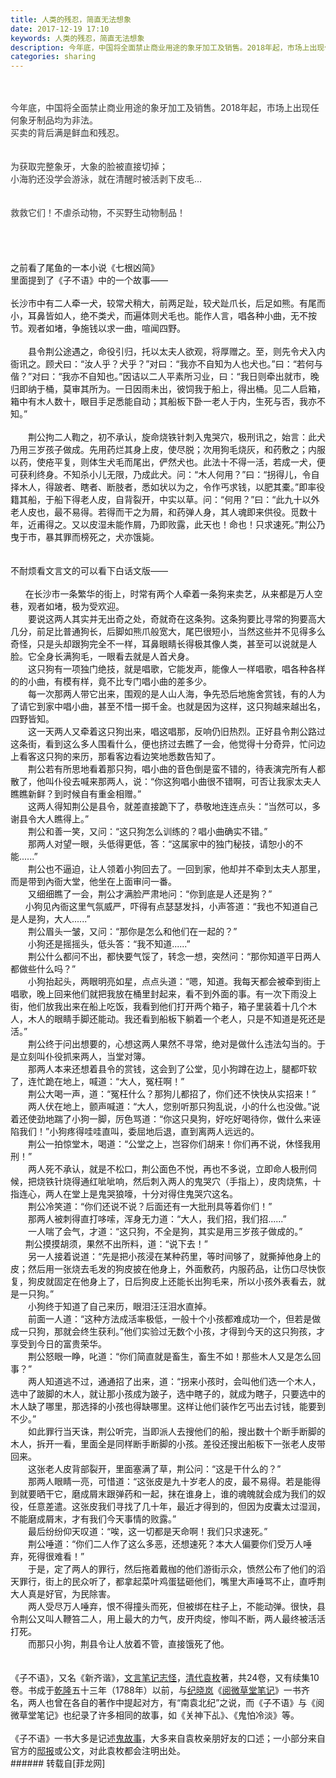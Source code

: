 ```yaml
---
title: 人类的残忍，简直无法想象
date: 2017-12-19 17:10
keywords: 人类的残忍，简直无法想象
description: 今年底，中国将全面禁止商业用途的象牙加工及销售。2018年起，市场上出现任何象牙制品均为非法。买卖的背后满是鲜血和残忍。为获取完整象牙，大象的脸被直接切掉；小海豹还没学会游泳，就在清醒时被活剥下皮毛…救救它们！不虐杀动物，不买野生动物制品！之前看了尾鱼的一本小说《七根凶简》里面提到了《子不语》中的一个故事——长沙市中有二人牵一犬，较常犬稍大，前两足趾，较犬趾爪长，后足如熊。有尾而小，耳鼻皆如人，绝不类犬，而遍体则犬毛也。能作人言，唱各种小曲，无不按节。观者如堵，争施钱以求一曲，喧闻四野。　　县令荆公途遇之，命役引归，托以太夫人欲观，将厚赠之。至，则先令犬入内衙讯之。顾犬曰：“汝人乎？犬乎？”对曰：“我亦不自知为人也犬也。”曰：“若何与偕？”对曰：“我亦不自知也。”因诘以二人平素所习业，曰：“我日则牵出就市，晚归即纳于桶，莫审其所为。一日因雨未出，彼饲我于船上，得出桶。见二人启箱，箱中有木人数十，眼目手足悉能自动；其船板下卧一老人于内，生死与否，我亦不知。”　　荆公拘二人鞫之，初不承认，旋命烧铁针刺入鬼哭穴，极刑讯之，始言：此犬乃用三岁孩子做成。先用药烂其身上皮，使尽脱；次用狗毛烧灰，和药敷之；内服以药，使疮平复，则体生犬毛而尾出，俨然犬也。此法十不得一活，若成一犬，便可获利终身。不知杀小儿无限，乃成此犬。问：“木人何用？”曰：“拐得儿，令自择木人，得跛者、瞎者、断肢者，悉如状以为之，令作丐求钱，以肥其橐。”即率役籍其船，于船下得老人皮，自背裂开，中实以草。问：“何用？”曰：“此九十以外老人皮也，最不易得。若得而干之为屑，和药弹人身，其人魂即来供役。觅数十年，近甫得之。又以皮湿未能作屑，乃即败露，此天也！命也！只求速死。”荆公乃曳于市，暴其罪而榜死之，犬亦饿毙。不耐烦看文言文的可以看下白话文版——      在长沙市一条繁华的街上，时常有两个人牵着一条狗来卖艺，从来都是万人空巷，观者如堵，极为受欢迎。　　要说这两人其实并无出奇之处，奇就奇在这条狗。这条狗要比寻常的狗要高大几分，前足比普通狗长，后脚如熊爪般宽大，尾巴很短小，当然这些并不见得多么奇怪，只是头却跟狗完全不一样，耳鼻眼睛长得极其像人类，甚至可以说就是人脸。它全身长满狗毛，一眼看去就是人首犬身。　　这只狗有一项独门绝技，就是唱歌，它能发声，能像人一样唱歌，唱各种各样的的小曲，有模有样，竟不比专门唱小曲的差多少。　　每一次那两人带它出来，围观的是人山人海，争先恐后地施舍赏钱，有的人为了请它到家中唱小曲，甚至不惜一掷千金。也就是因为这样，这只狗越来越出名，四野皆知。　　这一天两人又牵着这只狗出来，唱这唱那，反响仍旧热烈。正好县令荆公路过这条街，看到这么多人围看什么，便也挤过去瞧了一会，他觉得十分奇异，忙问边上看客这只狗的来历，那看客边看边笑地悉数告知了。　　荆公若有所思地看着那只狗，唱小曲的音色倒是蛮不错的，待表演完所有人都散了，他叫仆役去喊来那两人，说：“你这狗唱小曲很不错啊，可否让我家太夫人瞧瞧新鲜？到时候自有重金相赠。”　　这两人得知荆公是县令，就差直接跪下了，恭敬地连连点头：“当然可以，多谢县令大人瞧得上。”　　荆公和善一笑，又问：“这只狗怎么训练的？唱小曲确实不错。”　　那两人对望一眼，头低得更低，答：“这属家中的独门秘技，请恕小的不能......”　　荆公也不逼迫，让人领着小狗回去了。一回到家，他却并不牵到太夫人那里，而是带到內衙大堂，他坐在上面审问一番。　　又细细瞧了一会，荆公才满脸严肃地问：“你到底是人还是狗？”      小狗见內衙这里气氛威严，吓得有点瑟瑟发抖，小声答道：“我也不知道自己是人是狗，大人......”　　荆公眉头一皱，又问：“那你是怎么和他们在一起的？”　　小狗还是摇摇头，低头答：“我不知道......”　　荆公什么都问不出，都快要气馁了，转念一想，突然问：“那你知道平日两人都做些什么吗？”　　小狗抬起头，两眼明亮如星，点点头道：“嗯，知道。我每天都会被牵到街上唱歌，晚上回来他们就把我放在桶里封起来，看不到外面的事。有一次下雨没上街，他们放我出来在船上吃饭，我看到他们打开两个箱子，箱子里装着十几个木人，木人的眼睛手脚还能动。我还看到船板下躺着一个老人，只是不知道是死还是活。”　　荆公终于问出想要的，心想这两人果然不寻常，绝对是做什么违法勾当的。于是立刻叫仆役抓来两人，当堂对簿。　　那两人本来还想着县令的赏钱，这会到了公堂，见小狗蹲在边上，腿都吓软了，连忙跪在地上，喊道：“大人，冤枉啊！”　　荆公大喝一声，道：“冤枉什么？那狗儿都招了，你们还不快快从实招来！”　　两人伏在地上，颤声喊道：“大人，您别听那只狗乱说，小的什么也没做。”说着还使劲地踹了小狗一脚，厉色骂道：“你这只臭狗，好吃好喝待你，做什么来诬陷我们！”小狗疼得哇哇直叫，委屈地后退，直到离两人远远的。　　荆公一拍惊堂木，喝道：“公堂之上，岂容你们胡来！你们再不说，休怪我用刑！”　　两人死不承认，就是不松口，荆公面色不悦，再也不多说，立即命人极刑伺候，把烧铁针烧得通红呲呲响，然后刺入两人的鬼哭穴（手指上），皮肉烧焦，十指连心，两人在堂上是鬼哭狼嚎，十分对得住鬼哭穴这名。　　荆公冷笑道：“你们还说不说？后面还有一大批刑具等着你们！”　　那两人被刺得直打哆嗦，浑身无力道：“大人，我们招，我们招......”　　一人喘了会气，才道：“这只狗，不全是狗，其实是用三岁孩子做成的。”      荆公摸摸胡须，果然不出所料，道：“说下去！”　　另一人接着说道：“先是把小孩浸在某种药里，等时间够了，就撕掉他身上的皮；然后用一张烧去毛发的狗皮披在他身上，外面敷药，内服药品，让伤口尽快恢复，狗皮就固定在他身上了，日后狗皮上还能长出狗毛来，所以小孩外表看去，就是一只狗。”　　小狗终于知道了自己来历，眼泪汪汪泪水直掉。　　前面一人道：“这种方法成活率极低，一般十个小孩都难成功一个，但若是做成一只狗，那就会终生获利。”他们实验过无数个小孩，才得到今天的这只狗孩，才享受到今日的富贵荣华。　　荆公怒眼一睁，叱道：“你们简直就是畜生，畜生不如！那些木人又是怎么回事？”　　两人知道逃不过，通通招了出来，道：“拐来小孩时，会叫他们选一个木人，选中了跛脚的木人，就让那小孩成为跛子，选中瞎子的，就成为瞎子，只要选中的木人缺了哪里，那选择的小孩也得缺哪里。这样让他们装作乞丐出去讨钱，能要到不少。”　　如此罪行当天诛，荆公听完，当即派人去搜他们的船，搜出数十个断手断脚的木人，拆开一看，里面全是同样断手断脚的小孩。差役还搜出船板下一张老人皮带回来。　　这张老人皮背部裂开，里面塞满了草，荆公问：“这是干什么的？”　　那两人眼睛一亮，可惜道：“这张皮是九十岁老人的皮，最不易得。若是能得到就要晒干它，磨成屑末跟弹药和一起，抹在谁身上，谁的魂魄就会成为我们的奴役，任意差遣。这张皮我们寻找了几十年，最近才得到的，但因为皮囊太过湿润，不能磨成屑末，才有我们今天事情的败露。”　　最后纷纷仰天叹道：“唉，这一切都是天命啊！我们只求速死。”　　荆公唾道：“你们二人作了这么多恶，还想速死？本大人偏要你们受万人唾弃，死得很难看！”　　于是，定了两人的罪行，然后拖着戴枷的他们游街示众，愤然公布了他们的滔天罪行，街上的民众听了，都拿起菜叶鸡蛋猛砸他们，嘴里大声唾骂不止，直呼荆大人真是好官，为民除害。　　两人受尽万人唾弃，恨不得撞头而死，但被绑在柱子上，不能动弹。很快，县令荆公又叫人鞭笞二人，用上最大的力气，皮开肉绽，惨叫不断，两人最终被活活打死。　　而那只小狗，荆县令让人放着不管，直接饿死了他。《子不语》，又名《新齐谐》，文言笔记志怪，清代袁枚著，共24卷，又有续集10卷。书成于乾隆五十三年（1788年）以前，与纪晓岚《阅微草堂笔记》一书齐名，两人也曾在各自的著作中提起对方，有“南袁北纪”之说，而《子不语》与《阅微草堂笔记》也纪录了许多相同的故事，如《关神下乩》、《鬼怕冷淡》等。《子不语》一书大多是记述鬼故事，大多来自袁枚亲朋好友的口述；一小部分来自官方的邸报或公文，对此袁枚都会注明出处。
categories: sharing
---
```

<td class="t_f" id="postmessage_1045011">

<br/>
<br/>
<font color="#333333"><font face="Arial, &amp;quot;">今年底，中国将全面禁止商业用途的象牙加工及销售。</font></font><font color="#333333"><font face="Arial, &amp;quot;">2018年起，市场上出现任何象牙制品均为非法。</font></font><br/>
<font color="#333333"><font face="Arial, &amp;quot;">买卖的背后满是鲜血和残忍。</font></font><br/>
<font color="#333333"><font face="Arial, &amp;quot;"><br/>
</font></font><br/>
<font color="#333333"><font face="Arial, &amp;quot;">为获取完整象牙，大象的脸被直接切掉；</font></font><br/>
<font color="#333333"><font face="Arial, &amp;quot;">小海豹还没学会游泳，就在清醒时被活剥下皮毛…</font></font><br/>
<font color="#333333"><font face="Arial, &amp;quot;"><br/>
</font></font><br/>
<font color="#333333"><font face="Arial, &amp;quot;">救救它们！不虐杀动物，不买野生动物制品！</font></font><br/>
<br/>
<font color="#333333"><font face="Arial, &amp;quot;"><br/>
</font></font><br/>
<img alt="" border="0" class="zoom" data-cf-modified-82765e3f8b8c28741f347cd3-="" file="https://wx2.sinaimg.cn/mw690/a716fd45ly1fmlt6faue5j20dw0dwwgs.jpg" id="aimg_F4jyK" lazyloadthumb="1" onclick="" onmouseover="" src="https://wx2.sinaimg.cn/mw690/a716fd45ly1fmlt6faue5j20dw0dwwgs.jpg"/><br/>
<img alt="" border="0" class="zoom" data-cf-modified-82765e3f8b8c28741f347cd3-="" file="https://wx2.sinaimg.cn/mw690/a716fd45ly1fmlt6fo5p0j20dw0dwjt3.jpg" id="aimg_TXEl1" lazyloadthumb="1" onclick="" onmouseover="" src="https://wx2.sinaimg.cn/mw690/a716fd45ly1fmlt6fo5p0j20dw0dwjt3.jpg"/><br/>
<img alt="" border="0" class="zoom" data-cf-modified-82765e3f8b8c28741f347cd3-="" file="https://wx3.sinaimg.cn/mw690/a716fd45ly1fmlt6ftkfhj20dw0dw75u.jpg" id="aimg_h5snK" lazyloadthumb="1" onclick="" onmouseover="" src="https://wx3.sinaimg.cn/mw690/a716fd45ly1fmlt6ftkfhj20dw0dw75u.jpg"/><br/>
<img alt="" border="0" class="zoom" data-cf-modified-82765e3f8b8c28741f347cd3-="" file="https://wx3.sinaimg.cn/mw690/a716fd45ly1fmlt6g6uf4j20dw0dwjt0.jpg" id="aimg_Zo3EQ" lazyloadthumb="1" onclick="" onmouseover="" src="https://wx3.sinaimg.cn/mw690/a716fd45ly1fmlt6g6uf4j20dw0dwjt0.jpg"/><br/>
<img alt="" border="0" class="zoom" data-cf-modified-82765e3f8b8c28741f347cd3-="" file="https://wx3.sinaimg.cn/mw690/a716fd45ly1fmlt6gcod6j20dw0dw0u6.jpg" id="aimg_sPGpo" lazyloadthumb="1" onclick="" onmouseover="" src="https://wx3.sinaimg.cn/mw690/a716fd45ly1fmlt6gcod6j20dw0dw0u6.jpg"/><br/>
<img alt="" border="0" class="zoom" data-cf-modified-82765e3f8b8c28741f347cd3-="" file="https://wx3.sinaimg.cn/mw690/a716fd45ly1fmlt6gieefj20dw0dwwge.jpg" id="aimg_LDrq7" lazyloadthumb="1" onclick="" onmouseover="" src="https://wx3.sinaimg.cn/mw690/a716fd45ly1fmlt6gieefj20dw0dwwge.jpg"/><br/>
<img alt="" border="0" class="zoom" data-cf-modified-82765e3f8b8c28741f347cd3-="" file="https://wx2.sinaimg.cn/mw690/a716fd45ly1fmlt6go5c5j20dw0dw0u9.jpg" id="aimg_AfEEu" lazyloadthumb="1" onclick="" onmouseover="" src="https://wx2.sinaimg.cn/mw690/a716fd45ly1fmlt6go5c5j20dw0dw0u9.jpg"/><br/>
<img alt="" border="0" class="zoom" data-cf-modified-82765e3f8b8c28741f347cd3-="" file="https://wx1.sinaimg.cn/mw690/a716fd45ly1fmlt6gwi7sj20dw0dwjt6.jpg" id="aimg_NjK1U" lazyloadthumb="1" onclick="" onmouseover="" src="https://wx1.sinaimg.cn/mw690/a716fd45ly1fmlt6gwi7sj20dw0dwjt6.jpg"/><br/>
<img alt="" border="0" class="zoom" data-cf-modified-82765e3f8b8c28741f347cd3-="" file="https://wx3.sinaimg.cn/mw690/a716fd45ly1fmlt6hcvjej20dw0dw769.jpg" id="aimg_fKTU7" lazyloadthumb="1" onclick="" onmouseover="" src="https://wx3.sinaimg.cn/mw690/a716fd45ly1fmlt6hcvjej20dw0dw769.jpg"/><br/>
<br/>
之前看了尾鱼的一本小说《七根凶简》<br/>
里面提到了《子不语》中的一个故事——<br/>
<br/>
长沙市中有二人牵一犬，较常犬稍大，前两足趾，较犬趾爪长，后足如熊。有尾而小，耳鼻皆如人，绝不类犬，而遍体则犬毛也。能作人言，唱各种小曲，无不按节。观者如堵，争施钱以求一曲，喧闻四野。<br/>
<br/>
　　县令荆公途遇之，命役引归，托以太夫人欲观，将厚赠之。至，则先令犬入内衙讯之。顾犬曰：“汝人乎？犬乎？”对曰：“我亦不自知为人也犬也。”曰：“若何与偕？”对曰：“我亦不自知也。”因诘以二人平素所习业，曰：“我日则牵出就市，晚归即纳于桶，莫审其所为。一日因雨未出，彼饲我于船上，得出桶。见二人启箱，箱中有木人数十，眼目手足悉能自动；其船板下卧一老人于内，生死与否，我亦不知。”<br/>
<br/>
　　荆公拘二人鞫之，初不承认，旋命烧铁针刺入鬼哭穴，极刑讯之，始言：此犬乃用三岁孩子做成。先用药烂其身上皮，使尽脱；次用狗毛烧灰，和药敷之；内服以药，使疮平复，则体生犬毛而尾出，俨然犬也。此法十不得一活，若成一犬，便可获利终身。不知杀小儿无限，乃成此犬。问：“木人何用？”曰：“拐得儿，令自择木人，得跛者、瞎者、断肢者，悉如状以为之，令作丐求钱，以肥其橐。”即率役籍其船，于船下得老人皮，自背裂开，中实以草。问：“何用？”曰：“此九十以外老人皮也，最不易得。若得而干之为屑，和药弹人身，其人魂即来供役。觅数十年，近甫得之。又以皮湿未能作屑，乃即败露，此天也！命也！只求速死。”荆公乃曳于市，暴其罪而榜死之，犬亦饿毙。<br/>
<br/>
<br/>
不耐烦看文言文的可以看下白话文版——<br/>
<br/>
      在长沙市一条繁华的街上，时常有两个人牵着一条狗来卖艺，从来都是万人空巷，观者如堵，极为受欢迎。<br/>
　　要说这两人其实并无出奇之处，奇就奇在这条狗。这条狗要比寻常的狗要高大几分，前足比普通狗长，后脚如熊爪般宽大，尾巴很短小，当然这些并不见得多么奇怪，只是头却跟狗完全不一样，耳鼻眼睛长得极其像人类，甚至可以说就是人脸。它全身长满狗毛，一眼看去就是人首犬身。<br/>
　　这只狗有一项独门绝技，就是唱歌，它能发声，能像人一样唱歌，唱各种各样的的小曲，有模有样，竟不比专门唱小曲的差多少。<br/>
　　每一次那两人带它出来，围观的是人山人海，争先恐后地施舍赏钱，有的人为了请它到家中唱小曲，甚至不惜一掷千金。也就是因为这样，这只狗越来越出名，四野皆知。<br/>
　　这一天两人又牵着这只狗出来，唱这唱那，反响仍旧热烈。正好县令荆公路过这条街，看到这么多人围看什么，便也挤过去瞧了一会，他觉得十分奇异，忙问边上看客这只狗的来历，那看客边看边笑地悉数告知了。<br/>
　　荆公若有所思地看着那只狗，唱小曲的音色倒是蛮不错的，待表演完所有人都散了，他叫仆役去喊来那两人，说：“你这狗唱小曲很不错啊，可否让我家太夫人瞧瞧新鲜？到时候自有重金相赠。”<br/>
　　这两人得知荆公是县令，就差直接跪下了，恭敬地连连点头：“当然可以，多谢县令大人瞧得上。”<br/>
　　荆公和善一笑，又问：“这只狗怎么训练的？唱小曲确实不错。”<br/>
　　那两人对望一眼，头低得更低，答：“这属家中的独门秘技，请恕小的不能......”<br/>
　　荆公也不逼迫，让人领着小狗回去了。一回到家，他却并不牵到太夫人那里，而是带到內衙大堂，他坐在上面审问一番。<br/>
　　又细细瞧了一会，荆公才满脸严肃地问：“你到底是人还是狗？”<br/>
      小狗见內衙这里气氛威严，吓得有点瑟瑟发抖，小声答道：“我也不知道自己是人是狗，大人......”<br/>
　　荆公眉头一皱，又问：“那你是怎么和他们在一起的？”<br/>
　　小狗还是摇摇头，低头答：“我不知道......”<br/>
　　荆公什么都问不出，都快要气馁了，转念一想，突然问：“那你知道平日两人都做些什么吗？”<br/>
　　小狗抬起头，两眼明亮如星，点点头道：“嗯，知道。我每天都会被牵到街上唱歌，晚上回来他们就把我放在桶里封起来，看不到外面的事。有一次下雨没上街，他们放我出来在船上吃饭，我看到他们打开两个箱子，箱子里装着十几个木人，木人的眼睛手脚还能动。我还看到船板下躺着一个老人，只是不知道是死还是活。”<br/>
　　荆公终于问出想要的，心想这两人果然不寻常，绝对是做什么违法勾当的。于是立刻叫仆役抓来两人，当堂对簿。<br/>
　　那两人本来还想着县令的赏钱，这会到了公堂，见小狗蹲在边上，腿都吓软了，连忙跪在地上，喊道：“大人，冤枉啊！”<br/>
　　荆公大喝一声，道：“冤枉什么？那狗儿都招了，你们还不快快从实招来！”<br/>
　　两人伏在地上，颤声喊道：“大人，您别听那只狗乱说，小的什么也没做。”说着还使劲地踹了小狗一脚，厉色骂道：“你这只臭狗，好吃好喝待你，做什么来诬陷我们！”小狗疼得哇哇直叫，委屈地后退，直到离两人远远的。<br/>
　　荆公一拍惊堂木，喝道：“公堂之上，岂容你们胡来！你们再不说，休怪我用刑！”<br/>
　　两人死不承认，就是不松口，荆公面色不悦，再也不多说，立即命人极刑伺候，把烧铁针烧得通红呲呲响，然后刺入两人的鬼哭穴（手指上），皮肉烧焦，十指连心，两人在堂上是鬼哭狼嚎，十分对得住鬼哭穴这名。<br/>
　　荆公冷笑道：“你们还说不说？后面还有一大批刑具等着你们！”<br/>
　　那两人被刺得直打哆嗦，浑身无力道：“大人，我们招，我们招......”<br/>
　　一人喘了会气，才道：“这只狗，不全是狗，其实是用三岁孩子做成的。”<br/>
      荆公摸摸胡须，果然不出所料，道：“说下去！”<br/>
　　另一人接着说道：“先是把小孩浸在某种药里，等时间够了，就撕掉他身上的皮；然后用一张烧去毛发的狗皮披在他身上，外面敷药，内服药品，让伤口尽快恢复，狗皮就固定在他身上了，日后狗皮上还能长出狗毛来，所以小孩外表看去，就是一只狗。”<br/>
　　小狗终于知道了自己来历，眼泪汪汪泪水直掉。<br/>
　　前面一人道：“这种方法成活率极低，一般十个小孩都难成功一个，但若是做成一只狗，那就会终生获利。”他们实验过无数个小孩，才得到今天的这只狗孩，才享受到今日的富贵荣华。<br/>
　　荆公怒眼一睁，叱道：“你们简直就是畜生，畜生不如！那些木人又是怎么回事？”<br/>
　　两人知道逃不过，通通招了出来，道：“拐来小孩时，会叫他们选一个木人，选中了跛脚的木人，就让那小孩成为跛子，选中瞎子的，就成为瞎子，只要选中的木人缺了哪里，那选择的小孩也得缺哪里。这样让他们装作乞丐出去讨钱，能要到不少。”<br/>
　　如此罪行当天诛，荆公听完，当即派人去搜他们的船，搜出数十个断手断脚的木人，拆开一看，里面全是同样断手断脚的小孩。差役还搜出船板下一张老人皮带回来。<br/>
　　这张老人皮背部裂开，里面塞满了草，荆公问：“这是干什么的？”<br/>
　　那两人眼睛一亮，可惜道：“这张皮是九十岁老人的皮，最不易得。若是能得到就要晒干它，磨成屑末跟弹药和一起，抹在谁身上，谁的魂魄就会成为我们的奴役，任意差遣。这张皮我们寻找了几十年，最近才得到的，但因为皮囊太过湿润，不能磨成屑末，才有我们今天事情的败露。”<br/>
　　最后纷纷仰天叹道：“唉，这一切都是天命啊！我们只求速死。”<br/>
　　荆公唾道：“你们二人作了这么多恶，还想速死？本大人偏要你们受万人唾弃，死得很难看！”<br/>
　　于是，定了两人的罪行，然后拖着戴枷的他们游街示众，愤然公布了他们的滔天罪行，街上的民众听了，都拿起菜叶鸡蛋猛砸他们，嘴里大声唾骂不止，直呼荆大人真是好官，为民除害。<br/>
　　两人受尽万人唾弃，恨不得撞头而死，但被绑在柱子上，不能动弹。很快，县令荆公又叫人鞭笞二人，用上最大的力气，皮开肉绽，惨叫不断，两人最终被活活打死。<br/>
　　而那只小狗，荆县令让人放着不管，直接饿死了他。<br/>
<br/>
<br/>
《子不语》，又名《新齐谐》，<a href="https://zh.wikipedia.org/wiki/%E6%96%87%E8%A8%80" target="_blank">文言</a><a href="https://zh.wikipedia.org/wiki/%E7%AD%86%E8%A8%98" target="_blank">笔记</a><a href="https://zh.wikipedia.org/w/index.php?title=%E5%BF%97%E6%80%AA&amp;action=edit&amp;redlink=1" target="_blank">志怪</a>，<a href="https://zh.wikipedia.org/wiki/%E6%B8%85%E4%BB%A3" target="_blank">清代</a><a href="https://zh.wikipedia.org/wiki/%E8%A2%81%E6%9E%9A" target="_blank">袁枚</a>著，共24卷，又有续集10卷。书成于<a href="https://zh.wikipedia.org/wiki/%E4%B9%BE%E9%9A%86" target="_blank">乾隆</a>五十三年（1788年）以前，与<a href="https://zh.wikipedia.org/wiki/%E7%B4%80%E6%9B%89%E5%B5%90" target="_blank">纪晓岚</a>《<a href="https://zh.wikipedia.org/wiki/%E9%96%B1%E5%BE%AE%E8%8D%89%E5%A0%82%E7%AD%86%E8%A8%98" target="_blank">阅微草堂笔记</a>》一书齐名，两人也曾在各自的著作中提起对方，有“南袁北纪”之说，而《子不语》与《阅微草堂笔记》也纪录了许多相同的故事，如《关神下乩》、《鬼怕冷淡》等。<br/>
<br/>
《子不语》一书大多是记述<a href="https://zh.wikipedia.org/wiki/%E9%AC%BC%E6%95%85%E4%BA%8B" target="_blank">鬼故事</a>，大多来自袁枚亲朋好友的口述；一小部分来自官方的<a href="https://zh.wikipedia.org/wiki/%E9%82%B8%E6%8A%A5" target="_blank">邸报</a>或公文，对此袁枚都会注明出处。<br/>
</td>
###### 转载自[菲龙网]